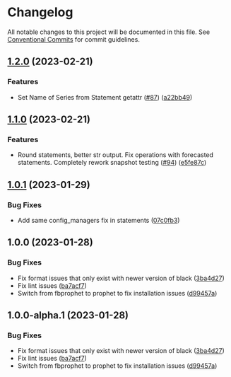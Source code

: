 # Changelog

All notable changes to this project will be documented in this file. See
[Conventional Commits](https://conventionalcommits.org) for commit guidelines.

## [1.2.0](https://github.com/nickderobertis/py-finstmt/compare/v1.1.0...v1.2.0) (2023-02-21)


### Features

* Set Name of Series from Statement getattr ([#87](https://github.com/nickderobertis/py-finstmt/issues/87)) ([a22bb49](https://github.com/nickderobertis/py-finstmt/commit/a22bb49010c8306f461e5653cd6abda24b14ff8f))

## [1.1.0](https://github.com/nickderobertis/py-finstmt/compare/v1.0.1...v1.1.0) (2023-02-21)


### Features

* Round statements, better str output. Fix operations with forecasted statements. Completely rework snapshot testing ([#94](https://github.com/nickderobertis/py-finstmt/issues/94)) ([e5fe87c](https://github.com/nickderobertis/py-finstmt/commit/e5fe87ce2fdca0951ea4ee8311e5041d7d577b3e))

## [1.0.1](https://github.com/nickderobertis/py-finstmt/compare/v1.0.0...v1.0.1) (2023-01-29)


### Bug Fixes

* Add same config_managers fix in statements ([07c0fb3](https://github.com/nickderobertis/py-finstmt/commit/07c0fb3956d98b5938bde1b0eefdb6a2ff16b22a))

## 1.0.0 (2023-01-28)


### Bug Fixes

* Fix format issues that only exist with newer version of black ([3ba4d27](https://github.com/nickderobertis/py-finstmt/commit/3ba4d272b3d31aff5bb107441b390cc2610e38ff))
* Fix lint issues ([ba7acf7](https://github.com/nickderobertis/py-finstmt/commit/ba7acf7139e500815e51f0e380b3723462d6f9be))
* Switch from fbprophet to prophet to fix installation issues ([d99457a](https://github.com/nickderobertis/py-finstmt/commit/d99457a386f4d67405c0c887f5318bf9e49a2cdf))

## 1.0.0-alpha.1 (2023-01-28)


### Bug Fixes

* Fix format issues that only exist with newer version of black ([3ba4d27](https://github.com/nickderobertis/py-finstmt/commit/3ba4d272b3d31aff5bb107441b390cc2610e38ff))
* Fix lint issues ([ba7acf7](https://github.com/nickderobertis/py-finstmt/commit/ba7acf7139e500815e51f0e380b3723462d6f9be))
* Switch from fbprophet to prophet to fix installation issues ([d99457a](https://github.com/nickderobertis/py-finstmt/commit/d99457a386f4d67405c0c887f5318bf9e49a2cdf))
